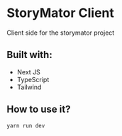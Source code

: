 # StoryMator Client

Client side for the storymator project

## Built with: 
- Next JS
- TypeScript
- Tailwind

## How to use it?

```bash
yarn run dev
```
